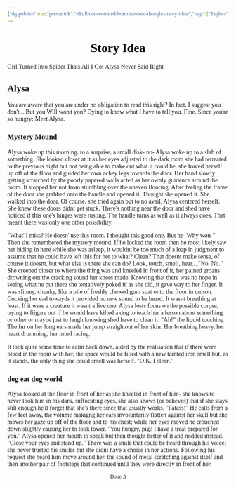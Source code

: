 ```yaml
---
{"dg-publish":true,"permalink":"/skull/concentrated-brain/random-thoughts/story-idea/","tags":["Tagless"],"noteIcon":""}
---
```


<style id="Force_Custom_Fonts" type="text/css">@font-face{font-style:normal;font-family:"Merriweather";src:local("Merriweather")}@font-face{font-style:bolder;font-family:"Merriweather";src:local("Merriweather")}@font-face{font-style:normal;font-family:"Merriweather";src:local("Merriweather");unicode-range:U+0-FF,U+2E80-9FFF,U+F900-FAFF,U+FE30-FE4F,U+20000-2FA1F}@font-face{font-style:bolder;font-family:"Merriweather";src:local("Merriweather");unicode-range:U+0-FF,U+2E80-9FFF,U+F900-FAFF,U+FE30-FE4F,U+20000-2FA1F}@font-face{font-style:normal;font-family:"Merriweather";src:local("Merriweather");unicode-range:U+0-FF}@font-face{font-style:bolder;font-family:"Merriweather";src:local("Merriweather");unicode-range:U+0-FF}:not(pre):not(code):not(textarea):not(tt):not(kbd):not(samp):not(var){font-family:"Merriweather"!important}pre,code,textarea,tt,kbd,samp,var{font-family:monospace!important}pre *,code *,textarea *,tt *,kbd *,samp *,var *{font-family:monospace!important}</style>


# <center><span style="color:#000000">Story Idea</span></center>

Girl Turned Into Spider
Thats All I Got
Alysa Never Said Right


## Alysa 
You are aware that you are under no obligation to read this right? In fact, I suggest you don't....But you Will won't you? Dying to know what I have to tell you. Fine. Since you're so hungry: Meet Alysa.

### Mystery Mound


Alysa woke up this morning, to a surprise, a small disk- no- Alysa woke up to a slab of something. She looked closer at it as her eyes adjusted to the dark room she had retreated to the previous night but not being able to make out what it could be, she forced herself up off of the floor and guided her own achey legs towards the door. Her hand slowly getting scratched by the poorly papered walls acted as her ownly guidence around the room. It stopped her not from stumbling over the uneven flooring. After feeling the frame of the door she grabbed onto the handle and opened it. Thought she opened it. She walked into the door. Of course, she tried again but to no avail.  Alysa centered herself. She knew these doors didnt get stuck. There's nothing near the door and shed have noticed if this one's hinges were rusting. The handle turns as well as it always does. That meant there was only one other possibility.

"What' I miss? He doesn' use this room. I thought this good one. But he- Why wou-" Then she remembered the mystery mound. If he locked the room then he most likely saw her hiding in here while she was asleep, it wouldnt be too much of a leap in judgment to assume that he could have left this for her to what? Clean? That doesnt make sense, of course it doesnt, but what else is there she can do? Look, touch, smell, hear...."No. No." She creeped  closer to where the thing was and kneeled in front of it, her pained groans drowning out the cracking sound her knees made. Knowing that there was no hope in seeing what he put there she tentatively poked it' as she did, it gave way to her finger. It was slimey, chunky, like a pile of freshly chewed gum spat onto the floor in unison. Cocking her ead towayds it provided no new sound to be heard. It wasnt breathing at least. If it were a creature it wasnt a live one. Alysa losts focus on the possible corpse, trying to fiigure out if he would have killed a dog to teach her a lesson about something or other or maybe just to laugh knowing shed have to clean it. "Ah!" the liquid touching The fur on her long ears made her jump straightout of her skin. Her breathing heavy, her heart drumming, her mind racing. 

It took quite some time to calm back down, aided by the realisation that if there were blood in the room with her, the space would be filled with a new tainted iron smell but, as it stands, the only thing she could smell was herself. "O.K. I clean." 

### dog eat dog world

Alysa looked at the floor in front of her as she kneeled in front of him- she knows to never look him in his dark, suffocating eyes, she also knows (or believes) that if she stays still enough he'll forget that she's there since that usually works.  "Fatass!" He calls from a few feet away, the volume makigng her ears involuntarily flatten against her skull but she moves her gaze up off of the floor and to his chest; while her eyes moved he crouched down slightly causing her to look lower. "You hungry, pig? I have a treat prepared for you." Alysa opened her mouth to speak but then thought better of it and nodded instead. "Close your eyes and stand up." There was a smile that could be heard through his voice; she never trusted his smiles but she didnt have a choice in her actions. Following his request she heard him move around her, the sound of metal scratching against itself and then another pair of footsteps that continued until they were directly in front of her.








<center><sub>Done :)</sub></center>


<script src="https://utteranc.es/client.js"
        repo="WonderingGodling/My-Mind-Space"
        issue-term="title"
        theme="preferred-color-scheme"
        crossorigin="anonymous"
        async>
</script>